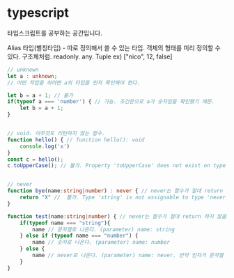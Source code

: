 # typescript

타입스크립트를 공부하는 공간입니다.  

Alias 타입(별칭타입) - 따로 정의해서 쓸 수 있는 타입. 객체의 형태를 미리 정의할 수 있다. 구조체처럼. 
readonly. 
any. 
Tuple ex) ["nico", 12, false]  

```typescript
// unknown  
let a : unknown;
// 어떤 작업을 하려면 a의 타입을 먼저 확인해야 한다.

let b = a + 1; // 불가
if(typeof a === 'number') { // 가능. 조건문으로 a가 숫자임을 확인했기 때문.
    let b = a + 1;
}


// void. 아무것도 리턴하지 않는 함수.
function hello() { // function hello(): void
    console.log('x')
}
const c = hello();
c.toUpperCase(); // 불가. Property 'toUpperCase' does not exist on type 'void'.


// never
function bye(name:string|number) : never { // never는 함수가 절대 return 하지 않을때 발생
    return "X" //  불가. Type 'string' is not assignable to type 'never'.
}

function test(name:string|number) { // never는 함수가 절대 return 하지 않을때 발생
    if(typeof name === "string"){
        name // 문자열로 나온다. (parameter) name: string
    } else if (typeof name === "number") {
        name // 숫자로 나온다. (parameter) name: number
    } else {
        name // never로 나온다. (parameter) name: never. 만약 인자가 문자열 혹은 숫자로 제대로 들어왔다면, 이 코드는 절대 실행되지 않아야 한다는 뜻.
    }
}



```

